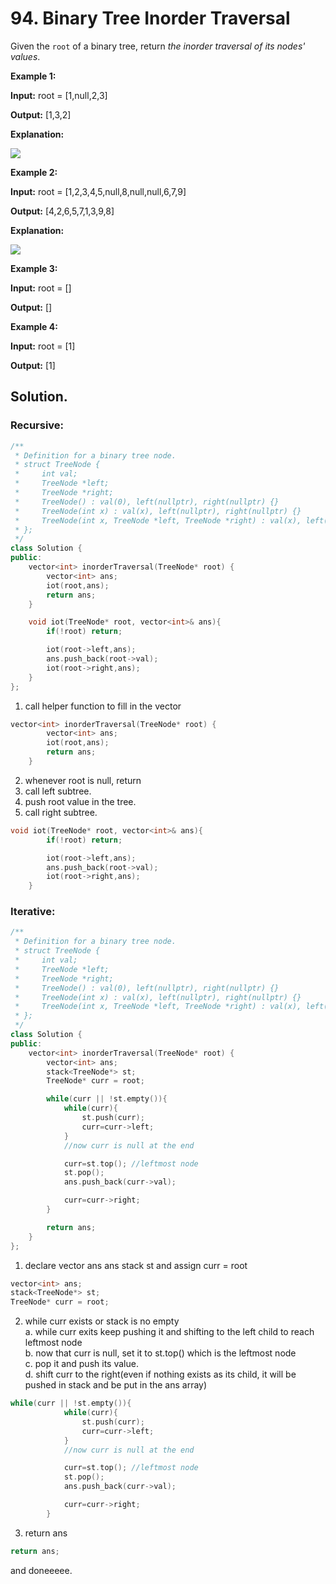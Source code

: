 # 94. Binary Tree Inorder Traversal

Given the `root` of a binary tree, return _the inorder traversal of its nodes' values_.

&#x20;

**Example 1:**

**Input:** root = \[1,null,2,3]

**Output:** \[1,3,2]

**Explanation:**

![](https://assets.leetcode.com/uploads/2024/08/29/screenshot-2024-08-29-202743.png)

**Example 2:**

**Input:** root = \[1,2,3,4,5,null,8,null,null,6,7,9]

**Output:** \[4,2,6,5,7,1,3,9,8]

**Explanation:**

![](https://assets.leetcode.com/uploads/2024/08/29/tree_2.png)

**Example 3:**

**Input:** root = \[]

**Output:** \[]

**Example 4:**

**Input:** root = \[1]

**Output:** \[1]





## Solution.

### Recursive:

```cpp
/**
 * Definition for a binary tree node.
 * struct TreeNode {
 *     int val;
 *     TreeNode *left;
 *     TreeNode *right;
 *     TreeNode() : val(0), left(nullptr), right(nullptr) {}
 *     TreeNode(int x) : val(x), left(nullptr), right(nullptr) {}
 *     TreeNode(int x, TreeNode *left, TreeNode *right) : val(x), left(left), right(right) {}
 * };
 */
class Solution {
public:
    vector<int> inorderTraversal(TreeNode* root) {
        vector<int> ans;
        iot(root,ans);
        return ans;
    }

    void iot(TreeNode* root, vector<int>& ans){
        if(!root) return;

        iot(root->left,ans);
        ans.push_back(root->val);
        iot(root->right,ans);
    }
};
```



1. call helper function to fill in the vector

```cpp
vector<int> inorderTraversal(TreeNode* root) {
        vector<int> ans;
        iot(root,ans);
        return ans;
    }
```

2. whenever root is null, return
3. call left subtree.
4. push root value in the tree.
5. call right subtree.

```cpp
void iot(TreeNode* root, vector<int>& ans){
        if(!root) return;

        iot(root->left,ans);
        ans.push_back(root->val);
        iot(root->right,ans);
    }
```





### Iterative:

```cpp
/**
 * Definition for a binary tree node.
 * struct TreeNode {
 *     int val;
 *     TreeNode *left;
 *     TreeNode *right;
 *     TreeNode() : val(0), left(nullptr), right(nullptr) {}
 *     TreeNode(int x) : val(x), left(nullptr), right(nullptr) {}
 *     TreeNode(int x, TreeNode *left, TreeNode *right) : val(x), left(left), right(right) {}
 * };
 */
class Solution {
public:
    vector<int> inorderTraversal(TreeNode* root) {
        vector<int> ans;
        stack<TreeNode*> st;
        TreeNode* curr = root;

        while(curr || !st.empty()){
            while(curr){
                st.push(curr);
                curr=curr->left;
            }
            //now curr is null at the end

            curr=st.top(); //leftmost node
            st.pop();
            ans.push_back(curr->val);

            curr=curr->right;
        }

        return ans;
    }
};
```



1. declare vector ans ans stack st and assign curr = root

```cpp
vector<int> ans;
stack<TreeNode*> st;
TreeNode* curr = root;
```

2. while curr exists or stack is no empty\
   a. while curr exits keep pushing it and shifting to the left child to reach leftmost node\
   b. now that curr is null, set it to st.top() which is the leftmost node\
   c. pop it and push its value.\
   d. shift curr to the right(even if nothing exists as its child, it will be pushed in stack and be put in the ans array)

```cpp
while(curr || !st.empty()){
            while(curr){
                st.push(curr);
                curr=curr->left;
            }
            //now curr is null at the end

            curr=st.top(); //leftmost node
            st.pop();
            ans.push_back(curr->val);

            curr=curr->right;
        }
```

3. return ans

```cpp
return ans;
```

and doneeeee.
